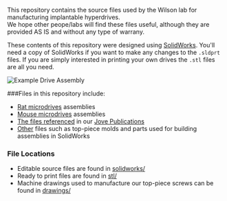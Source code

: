 This repository contains the source files used by the Wilson lab for manufacturing implantable hyperdrives.  
We hope other peope/labs will find these files useful, although they are provided AS IS and without any type of warrany.

These contents of this repository were designed using [SolidWorks](http://www.solidworks.com/). You'll need a copy of
SolidWorks if you want to make any changes to the `.sldprt` files.  If you are simply interested in printing your own 
drives the `.stl` files are all you need.

![Example Drive Assembly](http://i.imgur.com/if46J.png)

###Files in this repository include:

* [Rat microdrives](https://github.com/wilsonlab/CAD-Files/tree/master/solidworks/drives-rat) assemblies
* [Mouse microdrives](https://github.com/wilsonlab/CAD-Files/tree/master/solidworks/drives-mouse) assemblies
* [The files referenced](https://github.com/wilsonlab/CAD-Files/tree/master/solidworks/drives-rat/jove) in our [Jove Publications](http://www.jove.com/search?authors=Matthew+Wilson%2C+Massachusetts+Institute+of+Technology)
* [Other](https://github.com/wilsonlab/CAD-Files/tree/master/solidworks/other) files such as top-piece molds and parts used for building assemblies in SolidWorks

### File Locations
 * Editable source files are found in [solidworks/](https://github.com/wilsonlab/CAD-Files/tree/master/solidworks)
 * Ready to print files are found in [stl/](https://github.com/wilsonlab/CAD-Files/tree/master/stl)
 * Machine drawings used to manufacture our top-piece screws can be found in [drawings/](https://github.com/wilsonlab/CAD-Files/tree/master/drawing)



